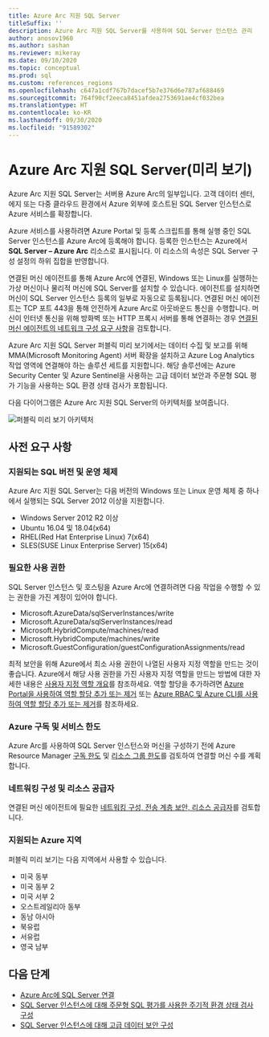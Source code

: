 ```yaml
---
title: Azure Arc 지원 SQL Server
titleSuffix: ''
description: Azure Arc 지원 SQL Server를 사용하여 SQL Server 인스턴스 관리
author: anosov1960
ms.author: sashan
ms.reviewer: mikeray
ms.date: 09/10/2020
ms.topic: conceptual
ms.prod: sql
ms.custom: references_regions
ms.openlocfilehash: c647a1cdf767b7dacef5b7e376d6e787af688469
ms.sourcegitcommit: 764f90cf2eeca8451afdea2753691ae4cf032bea
ms.translationtype: HT
ms.contentlocale: ko-KR
ms.lasthandoff: 09/30/2020
ms.locfileid: "91589302"
---
```

# <a name="azure-arc-enabled-sql-server-preview"></a>Azure Arc 지원 SQL Server(미리 보기)

Azure Arc 지원 SQL Server는 서버용 Azure Arc의 일부입니다. 고객 데이터 센터, 에지 또는 다중 클라우드 환경에서 Azure 외부에 호스트된 SQL Server 인스턴스로 Azure 서비스를 확장합니다.

Azure 서비스를 사용하려면 Azure Portal 및 등록 스크립트를 통해 실행 중인 SQL Server 인스턴스를 Azure Arc에 등록해야 합니다. 등록한 인스턴스는 Azure에서 __SQL Server – Azure Arc__ 리소스로 표시됩니다. 이 리소스의 속성은 SQL Server 구성 설정의 하위 집합을 반영합니다.

연결된 머신 에이전트를 통해 Azure Arc에 연결된, Windows 또는 Linux를 실행하는 가상 머신이나 물리적 머신에 SQL Server를 설치할 수 있습니다. 에이전트를 설치하면 머신이 SQL Server 인스턴스 등록의 일부로 자동으로 등록됩니다. 연결된 머신 에이전트는 TCP 포트 443을 통해 안전하게 Azure Arc로 아웃바운드 통신을 수행합니다. 머신이 인터넷 통신을 위해 방화벽 또는 HTTP 프록시 서버를 통해 연결하는 경우 [연결된 머신 에이전트의 네트워크 구성 요구 사항](/azure/azure-arc/servers/agent-overview#prerequisites)을 검토합니다.

Azure Arc 지원 SQL Server 퍼블릭 미리 보기에서는 데이터 수집 및 보고를 위해 MMA(Microsoft Monitoring Agent) 서버 확장을 설치하고 Azure Log Analytics 작업 영역에 연결해야 하는 솔루션 세트를 지원합니다. 해당 솔루션에는 Azure Security Center 및 Azure Sentinel을 사용하는 고급 데이터 보안과 주문형 SQL 평가 기능을 사용하는 SQL 환경 상태 검사가 포함됩니다.

다음 다이어그램은 Azure Arc 지원 SQL Server의 아키텍처를 보여줍니다.

![퍼블릭 미리 보기 아키텍처](media/overview/pubic-preview-architecture.png)

## <a name="prerequisites"></a>사전 요구 사항

### <a name="supported-sql-versions-and-operating-systems"></a>지원되는 SQL 버전 및 운영 체제

Azure Arc 지원 SQL Server는 다음 버전의 Windows 또는 Linux 운영 체제 중 하나에서 실행되는 SQL Server 2012 이상을 지원합니다.

- Windows Server 2012 R2 이상
- Ubuntu 16.04 및 18.04(x64)
- RHEL(Red Hat Enterprise Linux) 7(x64) 
- SLES(SUSE Linux Enterprise Server) 15(x64)

### <a name="required-permissions"></a>필요한 사용 권한

SQL Server 인스턴스 및 호스팅을 Azure Arc에 연결하려면 다음 작업을 수행할 수 있는 권한을 가진 계정이 있어야 합니다.
   * Microsoft.AzureData/sqlServerInstances/write
   * Microsoft.AzureData/sqlServerInstances/read
   * Microsoft.HybridCompute/machines/read
   * Microsoft.HybridCompute/machines/write
   * Microsoft.GuestConfiguration/guestConfigurationAssignments/read

최적 보안을 위해 Azure에서 최소 사용 권한이 나열된 사용자 지정 역할을 만드는 것이 좋습니다. Azure에서 해당 사용 권한을 가진 사용자 지정 역할을 만드는 방법에 대한 자세한 내용은 [사용자 지정 역할 개요](https://docs.microsoft.com/azure/active-directory/users-groups-roles/roles-custom-overview)를 참조하세요. 역할 할당을 추가하려면 [Azure Portal을 사용하여 역할 할당 추가 또는 제거](https://docs.microsoft.com/azure/role-based-access-control/role-assignments-portal) 또는 [Azure RBAC 및 Azure CLI를 사용하여 역할 할당 추가 또는 제거](https://docs.microsoft.com/azure/role-based-access-control/role-assignments-cli)를 참조하세요.

### <a name="azure-subscription-and-service-limits"></a>Azure 구독 및 서비스 한도

Azure Arc를 사용하여 SQL Server 인스턴스와 머신을 구성하기 전에 Azure Resource Manager [구독 한도](/azure/azure-resource-manager/management/azure-subscription-service-limits#subscription-limits) 및 [리소스 그룹 한도](/azure/azure-resource-manager/management/azure-subscription-service-limits#resource-group-limits)를 검토하여 연결할 머신 수를 계획합니다.

### <a name="networking-configuration-and-resource-providers"></a>네트워킹 구성 및 리소스 공급자

연결된 머신 에이전트에 필요한 [네트워킹 구성, 전송 계층 보안, 리소스 공급자](/azure/azure-arc/servers/agent-overview#prerequisites)를 검토합니다.

### <a name="supported-azure-regions"></a>지원되는 Azure 지역

퍼블릭 미리 보기는 다음 지역에서 사용할 수 있습니다.
- 미국 동부
- 미국 동부 2
- 미국 서부 2
- 오스트레일리아 동부
- 동남 아시아
- 북유럽
- 서유럽
- 영국 남부

## <a name="next-steps"></a>다음 단계

- [Azure Arc에 SQL Server 연결](connect.md)
- [SQL Server 인스턴스에 대해 주문형 SQL 평가를 사용한 주기적 환경 상태 검사 구성](assess.md)
- [SQL Server 인스턴스에 대해 고급 데이터 보안 구성](configure-advanced-data-security.md)
